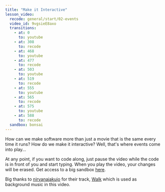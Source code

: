 ```yaml
---
title: "Make it Interactive"
lesson_video:
  recode: general/start/02-events
  video_id: 9vgsieE8axo
  transitions:
    - at: 0
      to: youtube
    - at: 308
      to: recode
    - at: 468
      to: youtube
    - at: 477
      to: recode
    - at: 503
      to: youtube
    - at: 519
      to: recode
    - at: 555
      to: youtube
    - at: 565
      to: recode
    - at: 575
      to: youtube
    - at: 588
      to: recode
  sandbox: bonsai
---
```

How can we make software more than just a movie that is the same every time it runs? 
How do we make it interactive? Well, that's where events come into play...

At any point, if you want to code along, just pause the video while the code is in front of you
and start typing. When you play the video, your changes will be erased. Get access to a big
sandbox <a href="/sandbox/" target="_blank">here</a>.

Big thanks to <a href="https://soundcloud.com/nirvanajakujo" target="_blank">nirvanajakujo</a>
for their track, <a href="https://soundcloud.com/nirvanajakujo/walk" target="_blank">Walk</a> 
which is used as background music in this video.

